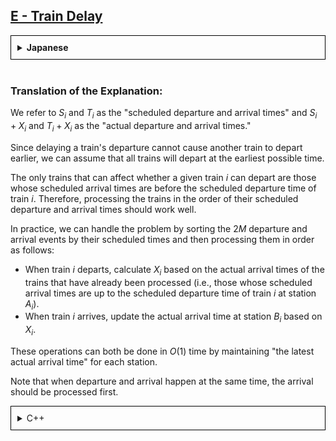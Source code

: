 ## [E - Train Delay](https://atcoder.jp/contests/abc368/tasks/abc368_e)

<details style="border: 1px solid black; padding: 10px;"><summary><b>Japanese</b></summary><br>

$S_i, T_i$ を「時刻表上の発車・到着時刻」、$S_i+X_i,T_i+X_i$ を「実際の発車・到着時刻」と呼ぶことにします。

電車の発車を遅らせても他の電車の発車を早めることはできないため、全ての電車は発車可能な最も早い時刻に発車するとしてよいです。

ある電車 $i$ が発車可能かどうかに影響するのは、時刻表上の到着時刻が電車 $i$ の時刻表上の発車時刻より前の電車に限ります。よって、時刻表上の発車・到着時刻の順に電車を処理することでうまくいきそうです。

実際、$2M$ 個の発車・到着イベントを時刻表上の発車・到着時刻の順に ソートしたあと、順に次のような処理を行うことで処理できます。

* 電車 $i$ が発車する際には、現在までに処理した電車（すなわち時刻表上の到着時刻が電車 $i$ の時刻表上の発車時刻までの電車）の駅 $A_i$ への実際の到着時刻に基づいて $X_i$ を計算する
* 電車 $i$ が到着する際には、$X_i$ に基づいて、駅 $B_i$ に実際に到着した到着時刻を記録する

これらの処理は、各駅 について「現在までに到着処理を行った電車のうち、もっとも遅い実際の到着時刻」を管理することで、どちらも $O(1)$ で行うことができます。

発車と到着が同じ時刻に起こる際は、到着の処理を先に行う必要があることに注意してください。

```py
N,M,X=map(int,input().split())
A,B,S,T=zip(*[tuple(map(int,input().split())) for _ in range(M)])

event=sorted([(S[i],1,i) for i in range(M)] + [(T[i],0,i) for i in range(M)])

ans=[0]*M
ans[0]=X

station=[0]*(N+1)
for t,f,i in event:
  if f:
    # 出発　駅A[i]に来るのが最も遅い電車に合わせて発車する（電車1以外）
    if i:
      ans[i]=max(0,station[A[i]]-t)
  else:
    # 到着　駅B[i]に着いた最も遅い電車の情報を更新する
    station[B[i]]=max(station[B[i]],t+ans[i])

print(*ans[1:])
```

</details><br>

### Translation of the Explanation:

We refer to $S_i$ and $T_i$ as the "scheduled departure and arrival times" and $S_i + X_i$ and $T_i + X_i$ as the "actual departure and arrival times."

Since delaying a train's departure cannot cause another train to depart earlier, we can assume that all trains will depart at the earliest possible time.

The only trains that can affect whether a given train $i$ can depart are those whose scheduled arrival times are before the scheduled departure time of train $i$. Therefore, processing the trains in the order of their scheduled departure and arrival times should work well.

In practice, we can handle the problem by sorting the $2M$ departure and arrival events by their scheduled times and then processing them in order as follows:

* When train $i$ departs, calculate $X_i$ based on the actual arrival times of the trains that have already been processed (i.e., those whose scheduled arrival times are up to the scheduled departure time of train $i$ at station $A_i$).
* When train $i$ arrives, update the actual arrival time at station $B_i$ based on $X_i$.

These operations can both be done in $O(1)$ time by maintaining "the latest actual arrival time" for each station.

Note that when departure and arrival happen at the same time, the arrival should be processed first.

<details style="border: 1px solid black; padding: 10px;"><summary>C++</summary>

```cpp
#include <bits/stdc++.h>
using namespace std;
using ll = int64_t;

int main() {
    int N, M, X;
    cin >> N >> M >> X;

    vector<int> A(M), B(M), S(M), T(M);
    for (int i = 0; i < M; ++i) {
        cin >> A[i] >> B[i] >> S[i] >> T[i];
    }

    // Create events and sort them
    vector<tuple<int, int, int>> event;
    for (int i = 0; i < M; ++i) {
        event.emplace_back(S[i], 1, i); // Departure event
        event.emplace_back(T[i], 0, i); // Arrival event
    }
    sort(event.begin(), event.end());

    vector<int> ans(M, 0);
    ans[0] = X;

    vector<int> station(N + 1, 0); // Record the latest actual arrival time at each station
    for (const auto& [t, f, i] : event) {
        if (f == 1) {
            // Departure: Set the departure time according to the latest arrival at station A[i]
            if (i != 0) {
                ans[i] = max(0, station[A[i]] - t);
            }
        } else {
            // Arrival: Update the latest arrival time at station B[i]
            station[B[i]] = max(station[B[i]], t + ans[i]);
        }
    }

    for (int i = 1; i < M; ++i) {
        cout << ans[i] << " ";
    }
    cout << endl;

    return 0;
}
```

</details><br>
